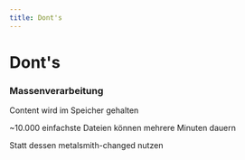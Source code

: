```yaml
---
title: Dont's
---
```


# Dont's

### Massenverarbeitung

<!-- slide:start -->
Content wird im Speicher gehalten

~10.000 einfachste Dateien können mehrere Minuten dauern
<!-- slide:end -->

<!-- slide:start -->
Statt dessen metalsmith-changed nutzen
<!-- slide:end -->
